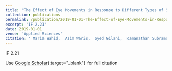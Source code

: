 ```yaml
---
title: "The Effect of Eye Movements in Response to Different Types of Scenes Using a Graph-Based Visual Saliency Algorithm"
collection: publications
permalink: /publication/2019-01-01-The-Effect-of-Eye-Movements-in-Response-to-Different-Types-of-Scenes-Using-a-Graph-Based-Visual-Saliency-Algorithm
excerpt: 'IF 2.21'
date: 2019-01-01
venue: 'Applied Sciences'
citation: ' Maria Wahid,  Asim Waris,  Syed Gilani,  Ramanathan Subramanian, &quot;The Effect of Eye Movements in Response to Different Types of Scenes Using a Graph-Based Visual Saliency Algorithm.&quot; Applied Sciences, 2019.'
---
```

IF 2.21

Use [Google Scholar](https://scholar.google.com/scholar?q=The+Effect+of+Eye+Movements+in+Response+to+Different+Types+of+Scenes+Using+a+Graph+Based+Visual+Saliency+Algorithm){:target="_blank"} for full citation